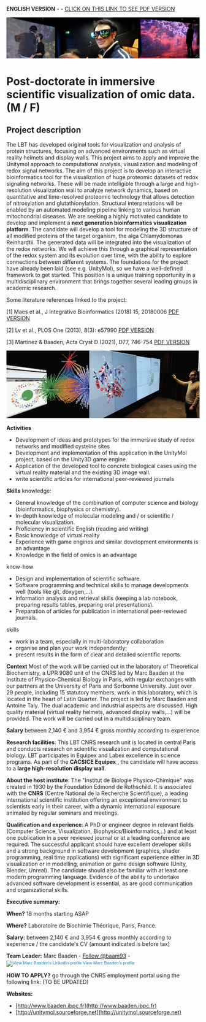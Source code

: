 **ENGLISH VERSION** - - [CLICK ON THIS LINK TO SEE PDF VERSION](job2021a.pdf)

![This is a banner image for the job offer](https://github.com/bam93/job-offers/blob/main/2021-postdoc-minomics/banner.png?raw=true "Job offer banner image")


# Post-doctorate in immersive scientific visualization of omic data. (M / F)

## Project description

The LBT has developed original tools for visualization and analysis of protein structures, focusing on advanced environments such as virtual reality helmets and display walls. This project aims to apply and improve the Unitymol approach to computational analysis, visualization and modeling of redox signal networks. The aim of this project is to develop an interactive bioinformatics tool for the visualization of huge proteomic datasets of redox signaling networks. These will be made intelligible through a large and high-resolution visualization wall to analyze network dynamics, based on quantitative and time-resolved proteomic technology that allows detection of nitrosylation and glutathionylation. Structural interpretations will be enabled by an automated modeling pipeline linking to various human mitochondrial diseases. We are seeking a highly motivated candidate to develop and implement a **next generation bioinformatics visualization platform**. The candidate will develop a tool for modeling the 3D structure of all modified proteins of the target organism, the alga Chlamydomonas Reinhardtii. The generated data will be integrated into the visualization of the redox networks. We will achieve this through a graphical representation of the redox system and its evolution over time, with the ability to explore connections between different systems. The foundations for the project have already been laid (see e.g. UnityMol), so we have a well-defined framework to get started. This position is a unique training opportunity in a multidisciplinary environment that brings together several leading groups in academic research.

Some literature references linked to the project:

[1] Maes et al., J Integrative Bioinformatics (2018) 15, 20180006 [PDF VERSION](https://www.degruyter.com/document/doi/10.1515/jib-2018-0006/pdf)

[2] Lv et al., PLOS One (2013), 8(3): e57990 [PDF VERSION](https://journals.plos.org/plosone/article/file?id=10.1371/journal.pone.0057990&type=printable)

[3] Martinez & Baaden, Acta Cryst D (2021), D77, 746-754
[PDF VERSION](https://journals.iucr.org/d/issues/2021/06/00/qr5004/qr5004.pdf)

![This is an image depicting a session with MinOmics prototype on the display wall](https://github.com/bam93/job-offers/blob/main/2021-postdoc-minomics/minomics.png?raw=true "Minomics display wall session image")

**Activities**
- Development of ideas and prototypes for the immersive study of redox networks and modified cysteine sites
- Development and implementation of this application in the UnityMol project, based on the Unity3D game engine.
- Application of the developed tool to concrete biological cases using the virtual reality material and the existing 3D image wall.
- write scientific articles for international peer-reviewed journals

**Skills**
knowledge:
- General knowledge of the combination of computer science and biology (bioinformatics, biophysics or chemistry).
- In-depth knowledge of molecular modeling and / or scientific / molecular visualization.
- Proficiency in scientific English (reading and writing)
- Basic knowledge of virtual reality
- Experience with game engines and similar development environments is an advantage
- Knowledge in the field of omics is an advantage

know-how
- Design and implementation of scientific software.
- Software programming and technical skills to manage developments well (tools like git, doxygen,...).
- Information analysis and retrieval skills (keeping a lab notebook, preparing results tables, preparing oral presentations).
- Preparation of articles for publication in international peer-reviewed journals.

skills
- work in a team, especially in multi-laboratory collaboration
- organise and plan your work independently;
- present results in the form of clear and detailed scientific reports.

**Context**
Most of the work will be carried out in the laboratory of Theoretical Biochemistry, a UPR 9080 unit of the CNRS led by Marc Baaden at the Institute of Physico-Chemical Biology in Paris, with regular exchanges with our partners at the University of Paris and Sorbonne University. Just over 29 people, including 15 statutory members, work in this laboratory, which is located in the heart of Latin Quarter. The project is led by Marc Baaden and Antoine Taly. The dual academic and industrial aspects are discussed. High quality material (virtual reality helmets, advanced display walls,...) will be provided. The work will be carried out in a multidisciplinary team.

**Salary** between 2,140 € and 3,954 € gross monthly according to experience
 

**Research facilities**: This LBT CNRS research unit is located in central Paris and conducts research on scientific visualization and computational biology. LBT participates in Equipex and Labex excellence in science programs. As part of the **CACSICE Equipex** , the candidate will have access to a **large high-resolution display wall**.

**About the host institute**: The &quot;Institut de Biologie Physico-Chimique&quot; was created in 1930 by the Foundation Edmond de Rothschild. It is associated with the **CNRS** (Centre National de la Recherche Scientifique), a leading international scientific institution offering an exceptional environment to scientists early in their career, with a dynamic international exposure animated by regular seminars and meetings.

**Qualification and experience**: A PhD or engineer degree in relevant fields (Computer Science, Visualization, Biophysics/Bioinformatics,..) and at least one publication in a peer reviewed journal or at a leading conference are required. The successful applicant should have excellent developer skills and a strong background in software development (graphics, shader programming, real time applications) with significant experience either in 3D visualization or in modelling, animation or game design software (Unity, Blender, Unreal). The candidate should also be familiar with at least one modern programming language. Evidence of the ability to undertake advanced software development is essential, as are good communication and organizational skills.


**Executive summary:**

**When?**  18 months starting ASAP

**Where?** Laboratoire de Biochimie Théorique, Paris, France.

**Salary:** between 2,140 € and 3,954 € gross monthly according to experience / the candidate&#39;s CV
(amount indicated is before tax)

**Team Leader:** Marc Baaden - <a href="https://twitter.com/baam93" class="twitter-follow-button" data-show-count="false">Follow @baam93</a> - <a href="https://fr.linkedin.com/pub/marc-baaden/1/a5b/918" style="text-decoration:none;"><span style="font: 80% Arial,sans-serif; color:#0783B6;"><img src="https://static.licdn.com/scds/common/u/img/webpromo/btn_in_20x15.png" width="20" height="15" alt="View Marc Baaden's LinkedIn profile" style="vertical-align:middle;" border="0">&nbsp;View Marc Baaden's profile</span></a> 

**HOW TO APPLY?** go through the CNRS employment portal using the following link: (TO BE UPDATED)

**Websites:**
* [http://www.baaden.ibpc.fr](http://www.baaden.ibpc.fr)
* [http://unitymol.sourceforge.net](http://unitymol.sourceforge.net)

